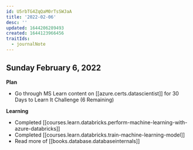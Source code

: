 ```yaml
---
id: U5rbTG4ZqQaM0rTsSWJaA
title: '2022-02-06'
desc: ''
updated: 1644206289493
created: 1644123966456
traitIds:
  - journalNote
---
```


## Sunday February 6, 2022

**Plan**

- Go through MS Learn content on [[azure.certs.datascientist]] for 30 Days to Learn It Challenge (6 Remaining)

**Learning**

- Completed [[courses.learn.databricks.perform-machine-learning-with-azure-databricks]]
- Completed [[courses.learn.databricks.train-machine-learning-model]]
- Read more of [[books.database.databaseinternals]]